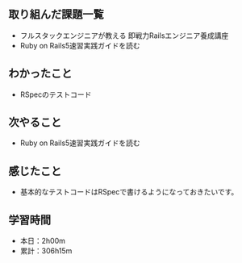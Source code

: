 ## 取り組んだ課題一覧
- フルスタックエンジニアが教える 即戦力Railsエンジニア養成講座
- Ruby on Rails5速習実践ガイドを読む
## わかったこと
- RSpecのテストコード
## 次やること
- Ruby on Rails5速習実践ガイドを読む
## 感じたこと
- 基本的なテストコードはRSpecで書けるようになっておきたいです。
## 学習時間
- 本日：2h00m
- 累計：306h15m
